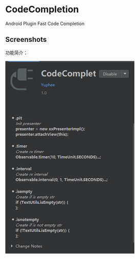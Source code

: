 # CodeCompletion
Android Plugin Fast Code Completion

## Screenshots
功能简介：<br><br>
![image](/code_completion.png)
